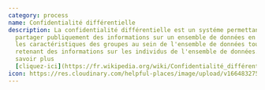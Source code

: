 ```yaml
---
category: process
name: Confidentialité différentielle
description: La confidentialité différentielle est un systéme permettant de
  partager publiquement des informations sur un ensemble de données en décrivant
  les caractéristiques des groupes au sein de l'ensemble de données tout en
  retenant des informations sur les individus de l'ensemble de données. Pour en
  savoir plus
  [cliquez-ici](https://fr.wikipedia.org/wiki/Confidentialité_différentielle).
icon: https://res.cloudinary.com/helpful-places/image/upload/v1664832751/dtpr-icons/process/deidentified_sfq92y.svg
---
```

